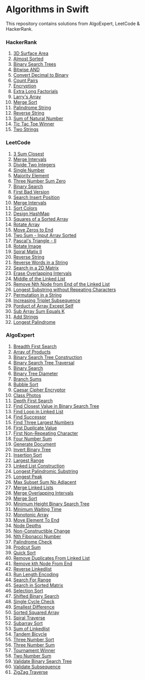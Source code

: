 # Algorithms in Swift
This repository contains solutions from AlgoExpert, LeetCode &amp; HackerRank.
<a href=""></a>
### HackerRank
1. <a href="https://github.com/boudhayan/Algorithm-Solutions-In-Swift/tree/main/HackerRank/3D%20Surface%20Area">3D Surface Area</a>
2. <a href="https://github.com/boudhayan/Algorithm-Solutions-In-Swift/tree/main/HackerRank/Almost%20Sorted">Almost Sorted</a>
3. <a href="https://github.com/boudhayan/Algorithm-Solutions-In-Swift/tree/main/HackerRank/Binary%20Search%20Trees">Binary Search Trees</a>
4. <a href="https://github.com/boudhayan/Algorithm-Solutions-In-Swift/tree/main/HackerRank/Bitwise%20AND">Bitwise AND</a>
5. <a href="https://github.com/boudhayan/Algorithm-Solutions-In-Swift/tree/main/HackerRank/Convert%20Decimal%20To%20Binary">Convert Decimal to Binary</a>
6. <a href="https://github.com/boudhayan/Algorithm-Solutions-In-Swift/tree/main/HackerRank/Count%20Pairs">Count Pairs</a>
7. <a href="https://github.com/boudhayan/Algorithm-Solutions-In-Swift/tree/main/HackerRank/Encryption">Encryption</a>
8. <a href="https://github.com/boudhayan/Algorithm-Solutions-In-Swift/tree/main/HackerRank/Extra%20Long%20Factorials">Extra Long Factorials</a>
9. <a href="https://github.com/boudhayan/Algorithm-Solutions-In-Swift/tree/main/HackerRank/Larry's%20Array">Larry's Array</a>
10. <a href="https://github.com/boudhayan/Algorithm-Solutions-In-Swift/tree/main/HackerRank/Merge%20Sort">Merge Sort</a>
11. <a href="https://github.com/boudhayan/Algorithm-Solutions-In-Swift/tree/main/HackerRank/Palindrome%20String">Palindrome String</a>
12. <a href="https://github.com/boudhayan/Algorithm-Solutions-In-Swift/tree/main/HackerRank/Reverse%20String">Reverse String</a>
13. <a href="https://github.com/boudhayan/Algorithm-Solutions-In-Swift/tree/main/HackerRank/Sum%20of%20Natural%20Number">Sum of Natural Number</a>
14. <a href="https://github.com/boudhayan/Algorithm-Solutions-In-Swift/tree/main/HackerRank/Tic%20Tac%20Toe%20Winner">Tic Tac Toe Winner</a>
15. <a href="https://github.com/boudhayan/Algorithm-Solutions-In-Swift/tree/main/HackerRank/Two%20Strings">Two Strings</a>

### LeetCode
1. <a href="https://github.com/boudhayan/Algorithm-Solutions-In-Swift/tree/main/LeetCode/3%20Sum%20Closest">3 Sum Closest</a>
2. <a href="https://github.com/boudhayan/Algorithm-Solutions-In-Swift/tree/main/LeetCode/Merge%20Intervals">Merge Intervals</a>
3. <a href="https://github.com/boudhayan/Algorithm-Solutions-In-Swift/tree/main/LeetCode/Divide%20Two%20Integers">Divide Two Integers</a>
4. <a href="https://github.com/boudhayan/Algorithm-Solutions-In-Swift/tree/main/LeetCode/Single%20Number">Single Number</a>
5. <a href="https://github.com/boudhayan/Algorithm-Solutions-In-Swift/tree/main/LeetCode/Majority%20Element">Majority Element</a>
6. <a href="https://github.com/boudhayan/Algorithm-Solutions-In-Swift/tree/main/LeetCode/Three%20Sum%20Zero">Three Number Sum Zero</a>
7. <a href="https://github.com/boudhayan/Algorithm-Solutions-In-Swift/tree/main/LeetCode/Binary%20Search">Binary Search</a>
8. <a href="https://github.com/boudhayan/Algorithm-Solutions-In-Swift/tree/main/LeetCode/First%20Bad%20Version">First Bad Version</a>
9. <a href="https://github.com/boudhayan/Algorithm-Solutions-In-Swift/tree/main/LeetCode/Search%20Insert%20Position">Search Insert Position</a>
10. <a href="https://github.com/boudhayan/Algorithm-Solutions-In-Swift/tree/main/LeetCode/Merge%20Intervals">Merge Intervals</a>
11. <a href="https://github.com/boudhayan/Algorithm-Solutions-In-Swift/tree/main/LeetCode/Sort%20Colors">Sort Colors</a>
12. <a href="https://github.com/boudhayan/Algorithm-Solutions-In-Swift/tree/main/LeetCode/Design%20HashMap">Design HashMap</a>
13. <a href="https://github.com/boudhayan/Algorithm-Solutions-In-Swift/tree/main/LeetCode/Squares%20of%20a%20Sorted%20Array">Squares of a Sorted Array</a>
14. <a href="https://github.com/boudhayan/Algorithm-Solutions-In-Swift/tree/main/LeetCode/Rotate%20Array">Rotate Array</a>
15. <a href="https://github.com/boudhayan/Algorithm-Solutions-In-Swift/tree/main/LeetCode/Move%20Zeros%20to%20End">Move Zeros to End</a>
16. <a href="https://github.com/boudhayan/Algorithm-Solutions-In-Swift/tree/main/LeetCode/Two%20Number%20Sum%20-%20Sorted%20Input%20Array">Two Sum - Input Array Sorted</a>
17. <a href="https://github.com/boudhayan/Algorithm-Solutions-In-Swift/tree/main/LeetCode/Pascal's%20Triangle%20II">Pascal's Triangle - II</a>
18. <a href="https://github.com/boudhayan/Algorithm-Solutions-In-Swift/tree/main/LeetCode/Rotate%20Image">Rotate Image</a>
19. <a href="https://github.com/boudhayan/Algorithm-Solutions-In-Swift/tree/main/LeetCode/Spiral%20Matrix%20II">Spiral Matix II</a>
20. <a href="https://github.com/boudhayan/Algorithm-Solutions-In-Swift/tree/main/LeetCode/Reverse%20String">Reverse String</a>
21. <a href="https://github.com/boudhayan/Algorithm-Solutions-In-Swift/tree/main/LeetCode/Reverse%20Words%20in%20a%20String">Reverse Words in a String</a>
22. <a href="https://github.com/boudhayan/Algorithm-Solutions-In-Swift/tree/main/LeetCode/Search%20a%202D%20Matrix%20II">Search in a 2D Matrix</a>
23. <a href="https://github.com/boudhayan/Algorithm-Solutions-In-Swift/tree/main/LeetCode/Non-Overlapping%20Intervals">Erase Overlapping Intervals</a>
24. <a href="https://github.com/boudhayan/Algorithm-Solutions-In-Swift/tree/main/LeetCode/Middle%20of%20the%20Linked%20List">Middle of the Linked List</a>
25. <a href="https://github.com/boudhayan/Algorithm-Solutions-In-Swift/tree/main/LeetCode/Remove%20Nth%20Node%20from%20Linked%20List">Remove Nth Node from End of the Linked List</a>
26. <a href="https://github.com/boudhayan/Algorithm-Solutions-In-Swift/tree/main/LeetCode/Longest%20Substring%20without%20Repeating%20Characters">Longest Substring without Repeating Characters</a>
27. <a href="https://github.com/boudhayan/Algorithm-Solutions-In-Swift/tree/main/LeetCode/Permutation%20in%20String">Permutation in a String</a>
28. <a href="">Increasing Triplet Subsequence</a>
29. <a href="">Porduct of Array Except Self</a>
30. <a href="">Sub Array Sum Equals K</a>
31. <a href="">Add Strings</a>
32. <a href="">Longest Palindrome</a>


### AlgoExpert
1. <a href="https://github.com/boudhayan/Algorithm-Solutions-In-Swift/tree/main/AlgoExpert/%20Breadth%20First%20Search">Breadth First Search</a>
2. <a href="https://github.com/boudhayan/Algorithm-Solutions-In-Swift/tree/main/AlgoExpert/Array%20of%20Products">Array of Products</a>
3. <a href="https://github.com/boudhayan/Algorithm-Solutions-In-Swift/tree/main/AlgoExpert/BST%20Construction">Binary Search Tree Construction</a>
4. <a href="https://github.com/boudhayan/Algorithm-Solutions-In-Swift/tree/main/AlgoExpert/BST%20Traversal">Binary Search Tree Traversal</a>
5. <a href="https://github.com/boudhayan/Algorithm-Solutions-In-Swift/tree/main/AlgoExpert/Binary%20Search">Binary Search</a>
6. <a href="https://github.com/boudhayan/Algorithm-Solutions-In-Swift/tree/main/AlgoExpert/Binary%20Tree%20Diameter">Binary Tree Diameter</a>
7. <a href="https://github.com/boudhayan/Algorithm-Solutions-In-Swift/tree/main/AlgoExpert/Branch%20Sums">Branch Sums</a>
8. <a href="https://github.com/boudhayan/Algorithm-Solutions-In-Swift/tree/main/AlgoExpert/Bubble%20Sort">Bubble Sort</a>
9. <a href="https://github.com/boudhayan/Algorithm-Solutions-In-Swift/tree/main/AlgoExpert/Caesar%20Cipher%20Encryptor">Caesar Cipher Encryptor</a>
10. <a href="https://github.com/boudhayan/Algorithm-Solutions-In-Swift/tree/main/AlgoExpert/Class%20Photos">Class Photos</a>
11. <a href="https://github.com/boudhayan/Algorithm-Solutions-In-Swift/tree/main/AlgoExpert/Depth%20First%20Search">Depth First Search</a>
12. <a href="https://github.com/boudhayan/Algorithm-Solutions-In-Swift/tree/main/AlgoExpert/Find%20Closest%20Value%20In%20BST">Find Closest Value in Binary Search Tree</a>
13. <a href="https://github.com/boudhayan/Algorithm-Solutions-In-Swift/tree/main/AlgoExpert/Find%20Loop%20in%20Linked%20List">Find Loop in Linked List</a>
14. <a href="https://github.com/boudhayan/Algorithm-Solutions-In-Swift/tree/main/AlgoExpert/Find%20Successor">Find Successor</a>
15. <a href="https://github.com/boudhayan/Algorithm-Solutions-In-Swift/tree/main/AlgoExpert/Find%20Three%20Largest%20Numbers">Find Three Largest Numbers</a>
16. <a href="https://github.com/boudhayan/Algorithm-Solutions-In-Swift/tree/main/AlgoExpert/First%20Duplicate%20Value">First Duplicate Value</a>
17. <a href="https://github.com/boudhayan/Algorithm-Solutions-In-Swift/tree/main/AlgoExpert/First%20Non%20Repeating%20Character">First Non-Repeating Character</a>
18. <a href="https://github.com/boudhayan/Algorithm-Solutions-In-Swift/tree/main/AlgoExpert/Four%20Number%20Sum">Four Number Sum</a>
19. <a href="https://github.com/boudhayan/Algorithm-Solutions-In-Swift/tree/main/AlgoExpert/Generate%20Document">Generate Document</a>
20. <a href="https://github.com/boudhayan/Algorithm-Solutions-In-Swift/tree/main/AlgoExpert/Invert%20Binary%20Tree">Invert Binary Tree</a>
21. <a href="https://github.com/boudhayan/Algorithm-Solutions-In-Swift/tree/main/AlgoExpert/Insertion%20Sort">Insertion Sort</a>
22. <a href="https://github.com/boudhayan/Algorithm-Solutions-In-Swift/tree/main/AlgoExpert/Largest%20Range">Largest Range</a>
23. <a href="https://github.com/boudhayan/Algorithm-Solutions-In-Swift/tree/main/AlgoExpert/Linked%20List%20Construction">Linked List Construction</a>
24. <a href="https://github.com/boudhayan/Algorithm-Solutions-In-Swift/tree/main/AlgoExpert/Longest%20Palindromic%20Substring">Longest Palindromic Substring</a>
25. <a href="https://github.com/boudhayan/Algorithm-Solutions-In-Swift/tree/main/AlgoExpert/Longest%20Peak">Longest Peak</a>
26. <a href="https://github.com/boudhayan/Algorithm-Solutions-In-Swift/tree/main/AlgoExpert/Max%20Subset%20Sum%20No%20Adjacent">Max Subset Sum No Adjacent</a>
27. <a href="https://github.com/boudhayan/Algorithm-Solutions-In-Swift/tree/main/AlgoExpert/Merge%20LinkedLists">Merge Linked Lists</a>
28. <a href="https://github.com/boudhayan/Algorithm-Solutions-In-Swift/tree/main/AlgoExpert/Merge%20Overlapping%20Intervals">Merge Overlapping Intervals</a>
29. <a href="https://github.com/boudhayan/Algorithm-Solutions-In-Swift/tree/main/AlgoExpert/Merge%20Sort">Merge Sort</a>
30. <a href="https://github.com/boudhayan/Algorithm-Solutions-In-Swift/tree/main/AlgoExpert/Min%20Height%20BST">Minimum Height Binary Search Tree</a>
31. <a href="https://github.com/boudhayan/Algorithm-Solutions-In-Swift/tree/main/AlgoExpert/Minimum%20Waiting%20Time">Minimum Waiting Time</a>
32. <a href="https://github.com/boudhayan/Algorithm-Solutions-In-Swift/tree/main/AlgoExpert/Monotonic%20Array">Monotonic Array</a>
33. <a href="https://github.com/boudhayan/Algorithm-Solutions-In-Swift/tree/main/AlgoExpert/Move%20Element%20to%20End">Move Element To End</a>
34. <a href="https://github.com/boudhayan/Algorithm-Solutions-In-Swift/tree/main/AlgoExpert/Node%20Depths">Node Depths</a>
35. <a href="https://github.com/boudhayan/Algorithm-Solutions-In-Swift/tree/main/AlgoExpert/Non-Constructible%20Change">Non-Constructible Change</a>
36. <a href="https://github.com/boudhayan/Algorithm-Solutions-In-Swift/tree/main/AlgoExpert/Nth%20Fibonacci">Nth Fibonacci Number</a>
37. <a href="https://github.com/boudhayan/Algorithm-Solutions-In-Swift/tree/main/AlgoExpert/Palindrome%20Check">Palindrome Check</a>
38. <a href="https://github.com/boudhayan/Algorithm-Solutions-In-Swift/tree/main/AlgoExpert/Product%20Sum">Prodcut Sum</a>
39. <a href="https://github.com/boudhayan/Algorithm-Solutions-In-Swift/tree/main/AlgoExpert/Quick%20Sort">Quick Sort</a>
40. <a href="https://github.com/boudhayan/Algorithm-Solutions-In-Swift/tree/main/AlgoExpert/Remove%20Duplicates%20From%20Linked%20List">Remove Duplicates From Linked List</a>
41. <a href="https://github.com/boudhayan/Algorithm-Solutions-In-Swift/tree/main/AlgoExpert/Remove%20Kth%20Node%20From%20End">Remove kth Node From End</a>
42. <a href="https://github.com/boudhayan/Algorithm-Solutions-In-Swift/tree/main/AlgoExpert/Reverse%20Linkedlist">Reverse Linkedlist</a>
43. <a href="https://github.com/boudhayan/Algorithm-Solutions-In-Swift/tree/main/AlgoExpert/Run%20Length%20Encoding">Run Length Encoding</a>
44. <a href="https://github.com/boudhayan/Algorithm-Solutions-In-Swift/tree/main/AlgoExpert/Search%20For%20Range">Search For Range</a>
45. <a href="https://github.com/boudhayan/Algorithm-Solutions-In-Swift/tree/main/AlgoExpert/Search%20In%20Sorted%20Matrix">Search in Sorted Matrix</a>
46. <a href="https://github.com/boudhayan/Algorithm-Solutions-In-Swift/tree/main/AlgoExpert/Selection%20Sort">Selection Sort</a>
47. <a href="https://github.com/boudhayan/Algorithm-Solutions-In-Swift/tree/main/AlgoExpert/Shifted%20Binary%20Search">Shifted Binary Search</a>
48. <a href="https://github.com/boudhayan/Algorithm-Solutions-In-Swift/tree/main/AlgoExpert/Single%20Cycle%20Check">Single Cycle Check</a>
49. <a href="https://github.com/boudhayan/Algorithm-Solutions-In-Swift/tree/main/AlgoExpert/Smallest%20Difference">Smallest Difference</a>
50. <a href="https://github.com/boudhayan/Algorithm-Solutions-In-Swift/tree/main/AlgoExpert/Sorted%20Squared%20Array">Sorted Squared Array</a>
51. <a href="https://github.com/boudhayan/Algorithm-Solutions-In-Swift/tree/main/AlgoExpert/Spiral%20Traverse">Spiral Traverse</a>
52. <a href="https://github.com/boudhayan/Algorithm-Solutions-In-Swift/tree/main/AlgoExpert/Subarray%20Sort">Subarray Sort</a>
53. <a href="https://github.com/boudhayan/Algorithm-Solutions-In-Swift/tree/main/AlgoExpert/Sum%20of%20Linked%20List">Sum of Linkedlist</a>
54. <a href="https://github.com/boudhayan/Algorithm-Solutions-In-Swift/tree/main/AlgoExpert/Tandem%20Bicycle">Tandem Bicycle</a>
55. <a href="https://github.com/boudhayan/Algorithm-Solutions-In-Swift/tree/main/AlgoExpert/Three%20Number%20Sort">Three Number Sort</a>
56. <a href="https://github.com/boudhayan/Algorithm-Solutions-In-Swift/tree/main/AlgoExpert/Three%20Number%20Sum">Three Number Sum</a>
57. <a href="https://github.com/boudhayan/Algorithm-Solutions-In-Swift/tree/main/AlgoExpert/Tournament%20Winner">Tournament Winner</a>
58. <a href="https://github.com/boudhayan/Algorithm-Solutions-In-Swift/tree/main/AlgoExpert/Two%20Number%20Sum">Two Number Sum</a>
59. <a href="https://github.com/boudhayan/Algorithm-Solutions-In-Swift/tree/main/AlgoExpert/Validate%20BST">Validate Binary Search Tree</a>
60. <a href="https://github.com/boudhayan/Algorithm-Solutions-In-Swift/tree/main/AlgoExpert/Validate%20Subsequence">Validate Subsequence</a>
61. <a href="https://github.com/boudhayan/Algorithm-Solutions-In-Swift/tree/main/AlgoExpert/ZigZag%20Traverse">ZigZag Traverse</a>

